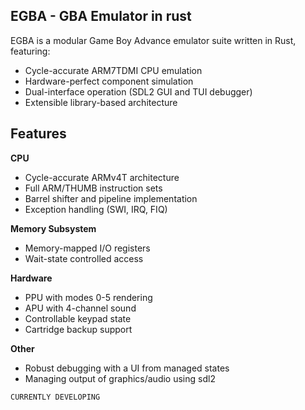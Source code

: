 ## EGBA - GBA Emulator in rust
EGBA is a modular Game Boy Advance emulator suite written in Rust, featuring:
- Cycle-accurate ARM7TDMI CPU emulation
- Hardware-perfect component simulation
- Dual-interface operation (SDL2 GUI and TUI debugger)
- Extensible library-based architecture

## Features
**CPU**
  - Cycle-accurate ARMv4T architecture
  - Full ARM/THUMB instruction sets
  - Barrel shifter and pipeline implementation
  - Exception handling (SWI, IRQ, FIQ)

**Memory Subsystem**
  - Memory-mapped I/O registers
  - Wait-state controlled access

**Hardware**
  - PPU with modes 0-5 rendering
  - APU with 4-channel sound
  - Controllable keypad state
  - Cartridge backup support

**Other**
  - Robust debugging with a UI from managed states
  - Managing output of graphics/audio using sdl2
  
```CURRENTLY DEVELOPING```